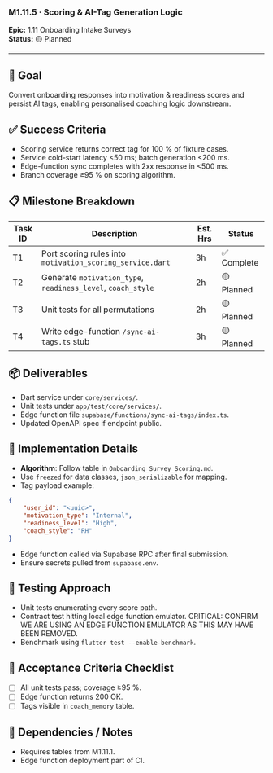 ### M1.11.5 · Scoring & AI-Tag Generation Logic

**Epic:** 1.11 Onboarding Intake Surveys\
**Status:** 🟡 Planned

---

## 🎯 Goal

Convert onboarding responses into motivation & readiness scores and persist AI
tags, enabling personalised coaching logic downstream.

## ✅ Success Criteria

- Scoring service returns correct tag for 100 % of fixture cases.
- Service cold-start latency <50 ms; batch generation <200 ms.
- Edge-function sync completes with 2xx response in <500 ms.
- Branch coverage ≥95 % on scoring algorithm.

## 📋 Milestone Breakdown

| Task ID | Description                                                  | Est. Hrs | Status      |
| ------- | ------------------------------------------------------------ | -------- | ----------- |
| T1      | Port scoring rules into `motivation_scoring_service.dart`    | 3h       | ✅ Complete |
| T2      | Generate `motivation_type`, `readiness_level`, `coach_style` | 2h       | 🟡 Planned  |
| T3      | Unit tests for all permutations                              | 2h       | 🟡 Planned  |
| T4      | Write edge-function `/sync-ai-tags.ts` stub                  | 3h       | 🟡 Planned  |

## 📦 Deliverables

- Dart service under `core/services/`.
- Unit tests under `app/test/core/services/`.
- Edge function file `supabase/functions/sync-ai-tags/index.ts`.
- Updated OpenAPI spec if endpoint public.

## 🔧 Implementation Details

- **Algorithm**: Follow table in `Onboarding_Survey_Scoring.md`.
- Use `freezed` for data classes, `json_serializable` for mapping.
- Tag payload example:

```json
{
    "user_id": "<uuid>",
    "motivation_type": "Internal",
    "readiness_level": "High",
    "coach_style": "RH"
}
```

- Edge function called via Supabase RPC after final submission.
- Ensure secrets pulled from `supabase.env`.

## 🧪 Testing Approach

- Unit tests enumerating every score path.
- Contract test hitting local edge function emulator. CRITICAL: CONFIRM WE ARE
  USING AN EDGE FUNCTION EMULATOR AS THIS MAY HAVE BEEN REMOVED.
- Benchmark using `flutter test --enable-benchmark`.

## 📜 Acceptance Criteria Checklist

- [ ] All unit tests pass; coverage ≥95 %.
- [ ] Edge function returns 200 OK.
- [ ] Tags visible in `coach_memory` table.

## 🔗 Dependencies / Notes

- Requires tables from M1.11.1.
- Edge function deployment part of CI.

